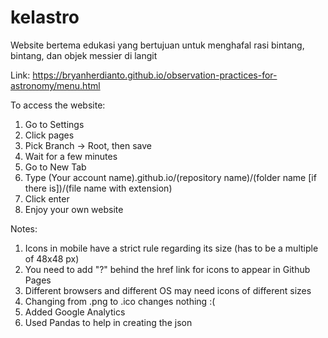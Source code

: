 # kelastro
Website bertema edukasi yang bertujuan untuk menghafal rasi bintang, bintang, dan objek messier di langit

Link: https://bryanherdianto.github.io/observation-practices-for-astronomy/menu.html

To access the website:
1. Go to Settings
2. Click pages
3. Pick Branch -> Root, then save
4. Wait for a few minutes
5. Go to New Tab
6. Type (Your account name).github.io/(repository name)/(folder name [if there is])/(file name with extension)
7. Click enter
8. Enjoy your own website

Notes:
1. Icons in mobile have a strict rule regarding its size (has to be a multiple of 48x48 px)
2. You need to add "?" behind the href link for icons to appear in Github Pages
3. Different browsers and different OS may need icons of different sizes
4. Changing from .png to .ico changes nothing :(
5. Added Google Analytics
6. Used Pandas to help in creating the json
